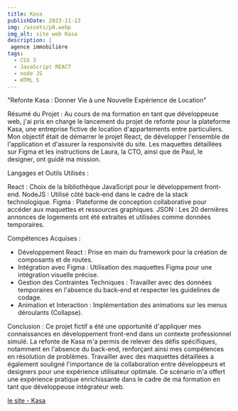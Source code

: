 ```yaml
---
title: Kasa
publishDate: 2023-11-13
img: /assets/p8.webp
img_alt: site web Kasa
description: |
 agence immobilière
tags:
  - CSS 3
  - JavaScript REACT
  - node JS
  - HTML 5
---
```


"Refonte Kasa : Donner Vie à une Nouvelle Expérience de Location"

Résumé du Projet :
Au cours de ma formation en tant que développeuse web, j'ai pris en charge le lancement du projet de refonte pour la plateforme Kasa, une entreprise fictive de location d'appartements entre particuliers. Mon objectif était de démarrer le projet React, de développer l'ensemble de l'application et d'assurer la responsivité du site. Les maquettes détaillées sur Figma et les instructions de Laura, la CTO, ainsi que de Paul, le designer, ont guidé ma mission.

Langages et Outils Utilisés :

React : Choix de la bibliothèque JavaScript pour le développement front-end.
NodeJS : Utilisé côté back-end dans le cadre de la stack technologique.
Figma : Plateforme de conception collaborative pour accéder aux maquettes et ressources graphiques.
JSON : Les 20 dernières annonces de logements ont été extraites et utilisées comme données temporaires.

Compétences Acquises :

- Développement React : Prise en main du framework pour la création de composants et de routes.
- Intégration avec Figma : Utilisation des maquettes Figma pour une intégration visuelle précise.
- Gestion des Contraintes Techniques : Travailler avec des données temporaires en l'absence du back-end et respecter les guidelines de codage.
- Animation et Interaction : Implémentation des animations sur les menus déroulants (Collapse).

Conclusion :
Ce projet fictif a été une opportunité d'appliquer mes connaissances en développement front-end dans un contexte professionnel simulé. La refonte de Kasa m'a permis de relever des défis spécifiques, notamment en l'absence du back-end, renforçant ainsi mes compétences en résolution de problèmes. Travailler avec des maquettes détaillées a également souligné l'importance de la collaboration entre développeurs et designers pour une expérience utilisateur optimale. Ce scénario m'a offert une expérience pratique enrichissante dans le cadre de ma formation en tant que développeuse intégrateur web.


<a href ="https://kasa-p8.netlify.app"> le site - Kasa  <a>